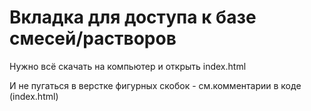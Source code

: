 # Вкладка для доступа к базе смесей/растворов

Нужно всё скачать на компьютер и открыть index.html

И не пугаться в верстке фигурных скобок - см.комментарии в коде (index.html)
